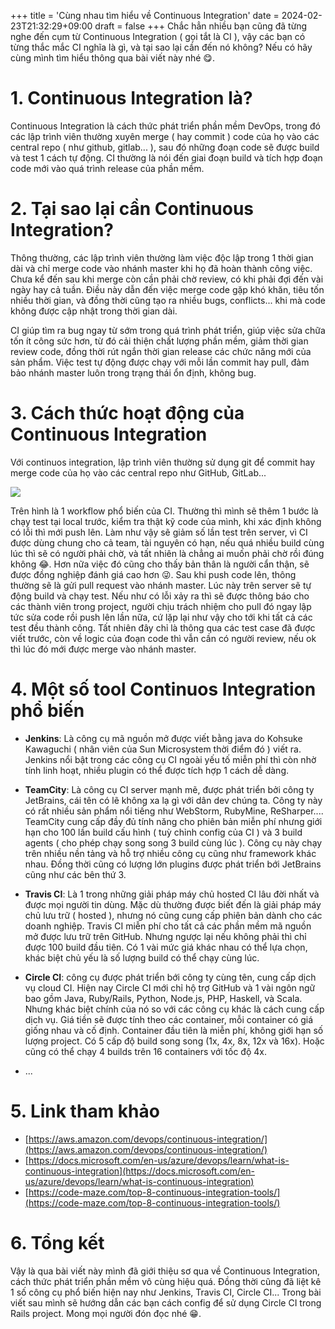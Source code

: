 +++
title = 'Cùng nhau tìm hiểu về Continuous Integration'
date = 2024-02-23T21:32:29+09:00
draft = false
+++
Chắc hẳn nhiều bạn cũng đã từng nghe đến cụm từ Continuous Integration ( gọi tắt là CI ), vậy các bạn có từng thắc mắc CI nghĩa là gì, và tại sao lại cần đến nó không? Nếu có hãy cùng mình tìm hiểu thông qua bài viết này nhé :yum:.

# 1. Continuous Integration là?
Continuous Integration là cách thức phát triển phần mềm DevOps, trong đó các lập trình viên thường xuyên merge ( hay commit ) code của họ vào các central repo ( như github, gitlab... ), sau đó những đoạn code sẽ được build và test 1 cách tự động. CI thường là nói đến giai đoạn build và tích hợp đoạn code mới vào quá trình release của phần mềm. 

# 2. Tại sao lại cần Continuous Integration?
Thông thường, các lập trình viên thường làm việc độc lập trong 1 thời gian dài và chỉ merge code vào nhánh master khi họ đã hoàn thành công việc. Chưa kể đến sau khi merge còn cần phải chờ review, có khi phải đợi đến vài ngày hay cả tuần. Điều này dẫn đến việc merge code gặp khó khăn, tiêu tốn nhiều thời gian, và đồng thời cũng tạo ra nhiều bugs, conflicts... khi mà code không được cập nhật trong thời gian dài. 

CI giúp tìm ra bug ngay từ sớm trong quá trình phát triển, giúp việc sửa chữa tốn ít công sức hơn, từ đó cải thiện chất lượng phần mềm, giảm thời gian review code, đồng thời rút ngắn thời gian release các chức năng mới của sản phẩm. Việc test tự động được chạy với mỗi lần commit hay pull, đảm bảo nhánh master luôn trong trạng thái ổn định, không bug.

# 3. Cách thức hoạt động của Continuous Integration
Với continuos integration, lập trình viên thường sử dụng git để commit hay merge code của họ vào các central repo như GitHub, GitLab...

![](https://cdn-images-1.medium.com/max/800/0*Ibsu7Nvvd9gyhHxO.png)

Trên hình là 1 workflow phổ biến của CI. Thường thì mình sẽ thêm 1 bước là chạy test tại local trước, kiểm tra thật kỹ code của mình, khi xác định không có lỗi thì mới push lên. Làm như vậy sẽ giảm số lần test trên server, vì CI được dùng chung cho cả team, tài nguyên có hạn, nếu quá nhiều build cùng lúc thì sẽ có người phải chờ, và tất nhiên là chẳng ai muốn phải chờ rồi đúng không :joy:. Hơn nữa việc đó cũng cho thấy bản thân là người cẩn thận, sẽ được đồng nghiệp đánh giá cao hơn :stuck_out_tongue_winking_eye:. Sau khi push code lên, thông thường sẽ là gửi pull request vào nhánh master. Lúc này trên server sẽ tự động build và chạy test. Nếu như có lỗi xảy ra thì sẽ được thông báo cho các thành viên trong project, người chịu trách nhiệm cho pull đó ngay lập tức sửa code rồi push lên lần nữa, cứ lặp lại như vậy cho tới khi tất cả các test đều thành công. Tất nhiên đây chỉ là thông qua các test case đã được viết trước, còn về logic của đoạn code thì vẫn cần có người review, nếu ok thì lúc đó mới được merge vào nhánh master.

# 4. Một số tool Continuos Integration phổ biến
* **Jenkins**: Là công cụ mã nguồn mở được viết bằng java do Kohsuke Kawaguchi ( nhân viên của Sun Microsystem thời điểm đó ) viết ra. Jenkins nổi bật trong các công cụ CI ngoài yếu tố miễn phí thì còn nhờ tính linh hoạt, nhiều plugin có thể được tích hợp 1 cách dễ dàng. 

* **TeamCity**: Là công cụ CI server mạnh mẽ, được phát triển bởi công ty JetBrains, cái tên có lẽ không xa lạ gì với dân dev chúng ta. Công ty này có rất nhiều sản phẩm nổi tiếng như WebStorm, RubyMine, ReSharper.... TeamCity cung cấp đầy đủ tính năng cho phiên bản miễn phí nhưng giới hạn cho 100 lần build cấu hình ( tuỳ chỉnh config của CI ) và 3 build agents ( cho phép chạy song song 3 build cùng lúc ). Công cụ này chạy trên nhiều nền tảng và hỗ trợ nhiều công cụ cũng như framework khác nhau. Đồng thời cũng có lượng lớn plugins được phát triển bới JetBrains cũng như các bên thứ 3.

* **Travis CI**: Là 1 trong những giải pháp máy chủ hosted CI lâu đời nhất và được mọi người tin dùng. Mặc dù thường được biết đến là giải pháp máy chủ lưu trữ ( hosted ), nhưng nó cũng cung cấp phiên bản dành cho các doanh nghiệp. Travis CI miễn phí cho tất cả các phần mềm mã nguồn mở được lưu trữ trên GitHub. Nhưng ngược lại nếu không phải thì chỉ được 100 build đầu tiên. Có 1 vài mức giá khác nhau có thể lựa chọn, khác biệt chủ yếu là số lượng build có thể chạy cùng lúc.

* **Circle CI**: công cụ được phát triển bới công ty cùng tên, cung cấp dịch vụ cloud CI. Hiện nay Circle CI mới chỉ hộ trợ GitHub và 1 vài ngôn ngữ bao gồm Java, Ruby/Rails, Python, Node.js, PHP, Haskell, và Scala. Nhưng khác biệt chính của nó so với các công cụ khác là cách cung cấp dịch vụ. Giá tiền sẽ được tính theo các container, mỗi container có giá giống nhau và cố định. Container đầu tiên là miễn phí, không giới hạn số lượng project. Có 5 cấp độ build song song (1x, 4x, 8x, 12x và 16x). Hoặc cũng có thể chạy 4 builds trên 16 containers với tốc độ 4x. 

* ...

# 5. Link tham khảo
* [https://aws.amazon.com/devops/continuous-integration/](https://aws.amazon.com/devops/continuous-integration/)
* [https://docs.microsoft.com/en-us/azure/devops/learn/what-is-continuous-integration](https://docs.microsoft.com/en-us/azure/devops/learn/what-is-continuous-integration)
* [https://code-maze.com/top-8-continuous-integration-tools/](https://code-maze.com/top-8-continuous-integration-tools/)

# 6. Tổng kết
Vậy là qua bài viết này mình đã giới thiệu sơ qua về Continuous Integration,  cách thức phát triển phần mềm vô cùng hiệu quá. Đồng thời cũng đã liệt kê 1 số công cụ phổ biến hiện nay như Jenkins, Travis CI, Circle CI... Trong bài viết sau mình sẽ hướng dẫn các bạn cách config để sử dụng Circle CI trong Rails project. Mong mọi người đón đọc nhé  :grin:.
